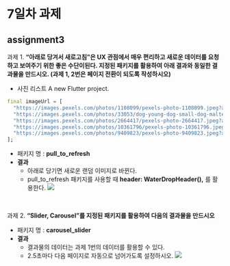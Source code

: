 # 7일차 과제
## assignment3

과제 1. **“아래로 당겨서 새로고침”은 UX 관점에서 매우 편리하고 새로운 데이터를 요청하고 보여주기 위한 좋은 수단이된다. 지정된 패키지를 활용하여 아래 결과와 동일한 결과물을 만드시오.
(과제 1, 2번은 페이지 전환이 되도록 작성하시오)**

- 사진 리스트
A new Flutter project.
```Dart
final imageUrl = [
  "https://images.pexels.com/photos/1108099/pexels-photo-1108099.jpeg?auto=compress&cs=tinysrgb&w=1260&h=750&dpr=1",
  "https://images.pexels.com/photos/33053/dog-young-dog-small-dog-maltese.jpg?auto=compress&cs=tinysrgb&w=1260&h=750&dpr=1",
  "https://images.pexels.com/photos/2664417/pexels-photo-2664417.jpeg?auto=compress&cs=tinysrgb&w=1260&h=750&dpr=1",
  "https://images.pexels.com/photos/10361796/pexels-photo-10361796.jpeg?auto=compress&cs=tinysrgb&w=1260&h=750&dpr=1",
  "https://images.pexels.com/photos/9409823/pexels-photo-9409823.jpeg?auto=compress&cs=tinysrgb&w=1260&h=750&dpr=1"
];
```

- 패키지 명 : **pull_to_refresh**
- **결과**
    - 아래로 당기면 새로운 랜덤 이미지로 바뀐다.
    - pull_to_refresh 패키지를 사용할 때 **header: WaterDropHeader(),** 를 활용한다.
![](assets/7-1.gif)

<br>

과제 2. **“Slider, Carousel”를 지정된 패키지를 활용하여 다음의 결과물을 만드시오**

- 패키지 명 : **carousel_slider**
- **결과**
    - 결과물의 데이터는 과제 1번의 데이터를 활용할 수 있다.
    - 2.5초마다 다음 페이지로 자동으로 넘어가도록 설정하시오.
    ![](assets/7-2.gif)